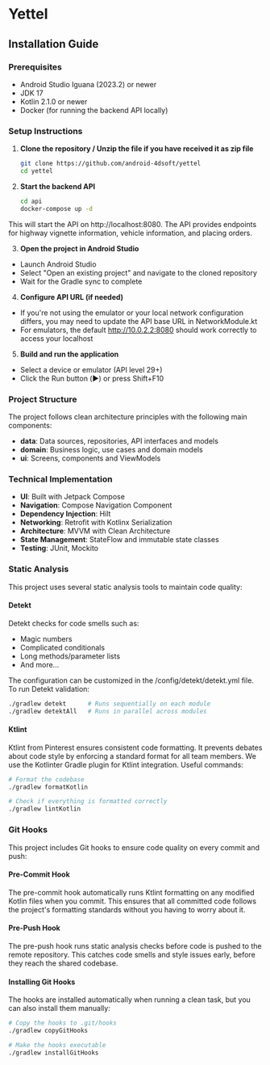 # Yettel

## Installation Guide

### Prerequisites

- Android Studio Iguana (2023.2) or newer
- JDK 17
- Kotlin 2.1.0 or newer
- Docker (for running the backend API locally)

### Setup Instructions

1. **Clone the repository / Unzip the file if you have received it as zip file**
   ```bash
   git clone https://github.com/android-4dsoft/yettel
   cd yettel

2. **Start the backend API**
   ```bash
   cd api
   docker-compose up -d
   ```
This will start the API on http://localhost:8080. The API provides endpoints for highway vignette information, vehicle information, and placing orders.

3. **Open the project in Android Studio**
- Launch Android Studio
- Select "Open an existing project" and navigate to the cloned repository
- Wait for the Gradle sync to complete

4. **Configure API URL (if needed)**
- If you're not using the emulator or your local network configuration differs, you may need to update the API base URL in NetworkModule.kt
- For emulators, the default http://10.0.2.2:8080 should work correctly to access your localhost

5. **Build and run the application**
- Select a device or emulator (API level 29+)
- Click the Run button (▶️) or press Shift+F10

### Project Structure

The project follows clean architecture principles with the following main components:

- **data**: Data sources, repositories, API interfaces and models
- **domain**: Business logic, use cases and domain models
- **ui**: Screens, components and ViewModels

### Technical Implementation

- **UI**: Built with Jetpack Compose
- **Navigation**: Compose Navigation Component
- **Dependency Injection**: Hilt
- **Networking**: Retrofit with Kotlinx Serialization
- **Architecture**: MVVM with Clean Architecture
- **State Management**: StateFlow and immutable state classes
- **Testing**: JUnit, Mockito

### Static Analysis
This project uses several static analysis tools to maintain code quality:

#### Detekt
Detekt checks for code smells such as:

- Magic numbers
- Complicated conditionals
- Long methods/parameter lists
- And more...

The configuration can be customized in the /config/detekt/detekt.yml file.
To run Detekt validation:

   ```bash
   ./gradlew detekt      # Runs sequentially on each module
   ./gradlew detektAll   # Runs in parallel across modules
   ```

#### Ktlint
Ktlint from Pinterest ensures consistent code formatting. It prevents debates about code style by enforcing a standard format for all team members.
We use the Kotlinter Gradle plugin for Ktlint integration.
Useful commands:

   ```bash
   # Format the codebase
   ./gradlew formatKotlin
   
   # Check if everything is formatted correctly
   ./gradlew lintKotlin
   ```

### Git Hooks

This project includes Git hooks to ensure code quality on every commit and push:

#### Pre-Commit Hook
The pre-commit hook automatically runs Ktlint formatting on any modified Kotlin files when you commit. This ensures that all committed code follows the project's formatting standards without you having to worry about it.
#### Pre-Push Hook
The pre-push hook runs static analysis checks before code is pushed to the remote repository. This catches code smells and style issues early, before they reach the shared codebase.
#### Installing Git Hooks
The hooks are installed automatically when running a clean task, but you can also install them manually:

   ```bash
   # Copy the hooks to .git/hooks
   ./gradlew copyGitHooks
   
   # Make the hooks executable
   ./gradlew installGitHooks
   ```